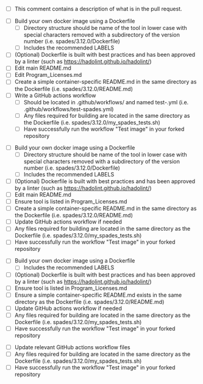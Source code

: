<!--
Thank your for contributing to the Staph-B community!
Please fill in the appropriate checklist below and delete whatever is not relevant.

These recommendations are not meant as a means to keep people from contributing. 
If you need assistance with the following measures, submit your pull request anyway, and we will work with you...
Or you can contact us beforehand via slack or by sumitting a pull request https://github.com/StaPH-B/docker-builds/issues

Documentation on how to contribute can be found at https://staphb.org/docker-builds/contribute/
Documentation for how to create a Dockerfile can be found at https://staph-b.github.io/docker-builds/make_containers
A recommended Dockerfile template can be found at https://github.com/StaPH-B/docker-builds/blob/master/dockerfile-template/Dockerfile

To reiterate common comments in pull requests : 

Recommended ways to denote software versions
ARG SOFTWARENAME_VER="1.0.0"

Recommended labels:
LABEL base.image="ubuntu:focal"
LABEL dockerfile.version="1"
LABEL software="SoftwareName"
LABEL software.version=$SOFTWARENAME_VER
LABEL description="This software does X, Y, AND Z!"
LABEL website="https://github.com/StaPH-B/docker-builds"
LABEL license="https://github.com/StaPH-B/docker-builds/blob/master/LICENSE"
LABEL maintainer="FirstName LastName"
LABEL maintainer.email="my.email@email.com"
-->


- [ ] This comment contains a description of what is in the pull request.


<!-- If this PR is to add a dockerfile for a new tool -->
- [ ] Build your own docker image using a Dockerfile
  - [ ] Directory structure should be name of the tool in lower case with special characters removed with a subdirectory of the version number (i.e. spades/3.12.0/Dockerfile)
  - [ ] Includes the recommended LABELS
- [ ] (Optional) Dockerfile is built with best practices and has been approved by a linter (such as https://hadolint.github.io/hadolint/)
- [ ] Edit main README.md
- [ ] Edit Program_Licenses.md
- [ ] Create a simple container-specific README.md in the same directory as the Dockerfile (i.e. spades/3.12.0/README.md)
- [ ] Write a GitHub actions workflow
  - [ ] Should be located in .github/workflows/ and named test-<tool>.yml (i.e. .github/workflows/test-spades.yml)
  - [ ] Any files required for building are located in the same directory as the Dockerfile (i.e. spades/3.12.0/my_spades_tests.sh)
  - [ ] Have successfully run the workflow "Test <program name> image" in your forked repository

<!-- If this PR is to add a new version of a tool that already has a dockerfile -->
- [ ] Build your own docker image using a Dockerfile
  - [ ] Directory structure should be name of the tool in lower case with special characters removed with a subdirectory of the version number (i.e. spades/3.12.0/Dockerfile)
  - [ ] Includes the recommended LABELS
- [ ] (Optional) Dockerfile is built with best practices and has been approved by a linter (such as https://hadolint.github.io/hadolint/)
- [ ] Edit main README.md
- [ ] Ensure tool is listed in Program_Licenses.md
- [ ] Create a simple container-specific README.md in the same directory as the Dockerfile (i.e. spades/3.12.0/README.md)
- [ ] Update GitHub actions workflow if needed
- [ ] Any files required for building are located in the same directory as the Dockerfile (i.e. spades/3.12.0/my_spades_tests.sh)
- [ ] Have successfully run the workflow "Test <program name> image" in your forked repository

<!-- If this PR is to adjust an existing dockerfile  -->
- [ ] Build your own docker image using a Dockerfile
  - [ ] Includes the recommended LABELS
- [ ] (Optional) Dockerfile is built with best practices and has been approved by a linter (such as https://hadolint.github.io/hadolint/)
- [ ] Ensure tool is listed in Program_Licenses.md
- [ ] Ensure a simple container-specific README.md exists in the same directory as the Dockerfile (i.e. spades/3.12.0/README.md)
- [ ] Update GitHub actions workflow if needed
- [ ] Any files required for building are located in the same directory as the Dockerfile (i.e. spades/3.12.0/my_spades_tests.sh)
- [ ] Have successfully run the workflow "Test <program name> image" in your forked repository

<!-- If this PR is to adjust an existing GitHub actions workflow or to create one -->
- [ ] Update relevant GitHub actions workflow files
- [ ] Any files required for building are located in the same directory as the Dockerfile (i.e. spades/3.12.0/my_spades_tests.sh)
- [ ] Have successfully run the workflow "Test <program name> image" in your forked repository

<!-- If this PR is for something else, please add extra descriptions -->
